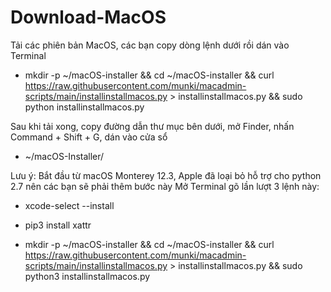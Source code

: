 # Download-MacOS


Tải các phiên bản MacOS, các bạn copy dòng lệnh dưới rồi dán vào Terminal

- mkdir -p ~/macOS-installer &amp;&amp; cd ~/macOS-installer &amp;&amp; curl https://raw.githubusercontent.com/munki/macadmin-scripts/main/installinstallmacos.py > installinstallmacos.py &amp;&amp; sudo python installinstallmacos.py

Sau khi tải xong, copy đường dẫn thư mục bên dưới, mở Finder, nhấn Command + Shift + G, dán vào cửa sổ

- ~/macOS-Installer/

Lưu ý: Bắt đầu từ macOS Monterey 12.3, Apple đã loại bỏ hỗ trợ cho python 2.7 nên các bạn sẽ phải thêm bước này
Mở Terminal gõ lần lượt 3 lệnh này:

- xcode-select --install

- pip3 install xattr

- mkdir -p ~/macOS-installer && cd ~/macOS-installer && curl https://raw.githubusercontent.com/munki/macadmin-scripts/main/installinstallmacos.py > installinstallmacos.py && sudo python3 installinstallmacos.py

